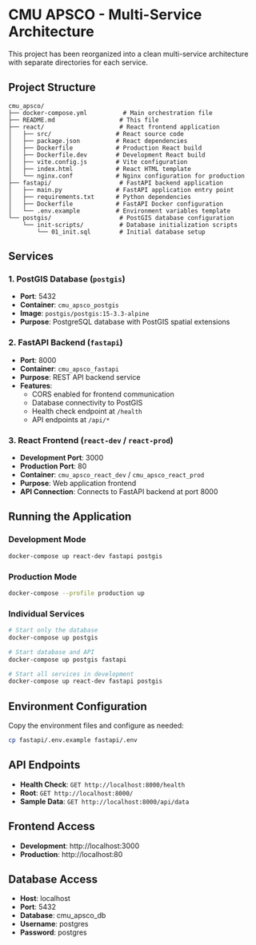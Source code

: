 # CMU APSCO - Multi-Service Architecture

This project has been reorganized into a clean multi-service architecture with separate directories for each service.

## Project Structure

```
cmu_apsco/
├── docker-compose.yml          # Main orchestration file
├── README.md                  # This file
├── react/                     # React frontend application
│   ├── src/                  # React source code
│   ├── package.json          # React dependencies
│   ├── Dockerfile            # Production React build
│   ├── Dockerfile.dev        # Development React build
│   ├── vite.config.js        # Vite configuration
│   ├── index.html            # React HTML template
│   └── nginx.conf            # Nginx configuration for production
├── fastapi/                   # FastAPI backend application
│   ├── main.py               # FastAPI application entry point
│   ├── requirements.txt      # Python dependencies
│   ├── Dockerfile            # FastAPI Docker configuration
│   └── .env.example          # Environment variables template
└── postgis/                   # PostGIS database configuration
    └── init-scripts/          # Database initialization scripts
        └── 01_init.sql        # Initial database setup
```

## Services

### 1. PostGIS Database (`postgis`)
- **Port**: 5432
- **Container**: `cmu_apsco_postgis`
- **Image**: `postgis/postgis:15-3.3-alpine`
- **Purpose**: PostgreSQL database with PostGIS spatial extensions

### 2. FastAPI Backend (`fastapi`)
- **Port**: 8000
- **Container**: `cmu_apsco_fastapi`
- **Purpose**: REST API backend service
- **Features**:
  - CORS enabled for frontend communication
  - Database connectivity to PostGIS
  - Health check endpoint at `/health`
  - API endpoints at `/api/*`

### 3. React Frontend (`react-dev` / `react-prod`)
- **Development Port**: 3000
- **Production Port**: 80
- **Container**: `cmu_apsco_react_dev` / `cmu_apsco_react_prod`
- **Purpose**: Web application frontend
- **API Connection**: Connects to FastAPI backend at port 8000

## Running the Application

### Development Mode
```bash
docker-compose up react-dev fastapi postgis
```

### Production Mode
```bash
docker-compose --profile production up
```

### Individual Services
```bash
# Start only the database
docker-compose up postgis

# Start database and API
docker-compose up postgis fastapi

# Start all services in development
docker-compose up react-dev fastapi postgis
```

## Environment Configuration

Copy the environment files and configure as needed:
```bash
cp fastapi/.env.example fastapi/.env
```

## API Endpoints

- **Health Check**: `GET http://localhost:8000/health`
- **Root**: `GET http://localhost:8000/`
- **Sample Data**: `GET http://localhost:8000/api/data`

## Frontend Access

- **Development**: http://localhost:3000
- **Production**: http://localhost:80

## Database Access

- **Host**: localhost
- **Port**: 5432
- **Database**: cmu_apsco_db
- **Username**: postgres
- **Password**: postgres